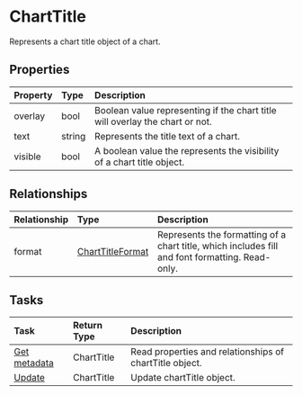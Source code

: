 # ChartTitle

Represents a chart title object of a chart.

## Properties
| Property	   | Type	|Description|
|:---------------|:--------|:----------|
|overlay|bool|Boolean value representing if the chart title will overlay the chart or not.|
|text|string|Represents the title text of a chart.|
|visible|bool|A boolean value the represents the visibility of a chart title object.|

## Relationships
| Relationship | Type	|Description|
|:---------------|:--------|:----------|
|format|[ChartTitleFormat](charttitleformat.md)|Represents the formatting of a chart title, which includes fill and font formatting. Read-only.|

## Tasks

| Task		   | Return Type	|Description|
|:---------------|:--------|:----------|
|[Get metadata](../api/charttitle_get.md) | ChartTitle |Read properties and relationships of chartTitle object.|
|[Update](../api/charttitle_update.md) | ChartTitle	|Update chartTitle object. |
